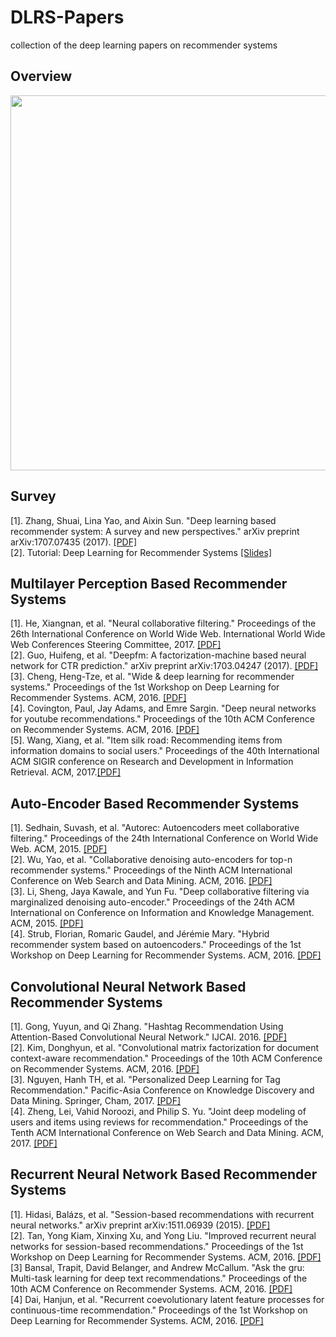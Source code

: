 # DLRS-Papers
collection of the deep learning papers on recommender systems
<h2> Overview </h2>
<div style="text-align:center">  
<img src='http://i1.bvimg.com/631692/5d6242c7bfa9e073.png' weight='800' height='600'>
</div>
<h2> Survey </h2>
<p>
[1]. Zhang, Shuai, Lina Yao, and Aixin Sun. "Deep learning based recommender system: A survey and new perspectives." arXiv preprint arXiv:1707.07435 (2017). <a href="https://arxiv.org/abs/1707.07435">[PDF]</a></br>
[2]. Tutorial: Deep Learning for Recommender Systems <a href="https://www.slideshare.net/kerveros99/deep-learning-for-recommender-systems-recsys2017-tutorial">[Slides]</a></br>
</p>

<h2>Multilayer Perception Based Recommender Systems</h2>
<p>
[1]. He, Xiangnan, et al. "Neural collaborative filtering." Proceedings of the 26th International Conference on World Wide Web. International World Wide Web Conferences Steering Committee, 2017. <a href="https://www.comp.nus.edu.sg/~xiangnan/papers/ncf.pdf">[PDF]</a></br>
[2]. Guo, Huifeng, et al. "Deepfm: A factorization-machine based neural network for CTR prediction." arXiv preprint arXiv:1703.04247 (2017). <a href="https://pdfs.semanticscholar.org/1513/13065d71b49dbf07289c002c887d7b5a0a6b.pdf">[PDF]</a></br>
[3]. Cheng, Heng-Tze, et al. "Wide & deep learning for recommender systems." Proceedings of the 1st Workshop on Deep Learning for Recommender Systems. ACM, 2016.  <a href="https://dl.acm.org/citation.cfm?id=2988454">[PDF]</a></br>
[4]. Covington, Paul, Jay Adams, and Emre Sargin. "Deep neural networks for youtube recommendations." Proceedings of the 10th ACM Conference on Recommender Systems. ACM, 2016. <a href="http://cseweb.ucsd.edu/classes/fa17/cse291-b/reading/p191-covington.pdf">[PDF]</a></br>
[5]. Wang, Xiang, et al. "Item silk road: Recommending items from information domains to social users." Proceedings of the 40th International ACM SIGIR conference on Research and Development in Information Retrieval. ACM, 2017.<a href="http://www.comp.nus.edu.sg/~xiangnan/papers/sigir17-SilkRoad.pdf">[PDF]</a></br>
</p>

<h2>Auto-Encoder Based Recommender Systems</h2>
<p>
[1]. Sedhain, Suvash, et al. "Autorec: Autoencoders meet collaborative filtering." Proceedings of the 24th International Conference on World Wide Web. ACM, 2015. <a href="https://dl.acm.org/citation.cfm?id=2742726">[PDF]</a></br>
[2]. Wu, Yao, et al. "Collaborative denoising auto-encoders for top-n recommender systems." Proceedings of the Ninth ACM International Conference on Web Search and Data Mining. ACM, 2016. <a href="http://yaowu.co/docs/wsdm16cdae.pdf">[PDF]</a></br>
[3]. Li, Sheng, Jaya Kawale, and Yun Fu. "Deep collaborative filtering via marginalized denoising auto-encoder." Proceedings of the 24th ACM International on Conference on Information and Knowledge Management. ACM, 2015. <a href="https://dl.acm.org/citation.cfm?id=2806527">[PDF]</a></br>
[4]. Strub, Florian, Romaric Gaudel, and Jérémie Mary. "Hybrid recommender system based on autoencoders." Proceedings of the 1st Workshop on Deep Learning for Recommender Systems. ACM, 2016.  <a href="https://dl.acm.org/citation.cfm?id=2988456">[PDF]</a></br>
</p>

<h2>Convolutional Neural Network Based Recommender Systems</h2>
<p>
[1]. Gong, Yuyun, and Qi Zhang. "Hashtag Recommendation Using Attention-Based Convolutional Neural Network." IJCAI. 2016.  <a href="https://www.ijcai.org/Proceedings/16/Papers/395.pdf">[PDF]</a></br>
[2]. Kim, Donghyun, et al. "Convolutional matrix factorization for document context-aware recommendation." Proceedings of the 10th ACM Conference on Recommender Systems. ACM, 2016.   <a href="https://dl.acm.org/citation.cfm?id=2959165">[PDF]</a></br>
[3]. Nguyen, Hanh TH, et al. "Personalized Deep Learning for Tag Recommendation." Pacific-Asia Conference on Knowledge Discovery and Data Mining. Springer, Cham, 2017.  <a href="https://link.springer.com/chapter/10.1007/978-3-319-57454-7_15">[PDF]</a></br>
[4]. Zheng, Lei, Vahid Noroozi, and Philip S. Yu. "Joint deep modeling of users and items using reviews for recommendation." Proceedings of the Tenth ACM International Conference on Web Search and Data Mining. ACM, 2017.  <a href="https://dl.acm.org/citation.cfm?id=3018665">[PDF]</a></br>
</p>

<h2>Recurrent Neural Network Based Recommender Systems</h2>
<p>
[1]. Hidasi, Balázs, et al. "Session-based recommendations with recurrent neural networks." arXiv preprint arXiv:1511.06939 (2015).   <a href="https://arxiv.org/abs/1511.06939">[PDF]</a></br>
[2]. Tan, Yong Kiam, Xinxing Xu, and Yong Liu. "Improved recurrent neural networks for session-based recommendations." Proceedings of the 1st Workshop on Deep Learning for Recommender Systems. ACM, 2016.  <a href="https://dl.acm.org/citation.cfm?id=2988452">[PDF]</a></br>
[3] Bansal, Trapit, David Belanger, and Andrew McCallum. "Ask the gru: Multi-task learning for deep text recommendations." Proceedings of the 10th ACM Conference on Recommender Systems. ACM, 2016.  <a href="https://dl.acm.org/citation.cfm?id=2959180">[PDF]</a></br>
[4] Dai, Hanjun, et al. "Recurrent coevolutionary latent feature processes for continuous-time recommendation." Proceedings of the 1st Workshop on Deep Learning for Recommender Systems. ACM, 2016.  <a href="https://dl.acm.org/citation.cfm?id=2988451">[PDF]</a></br>

